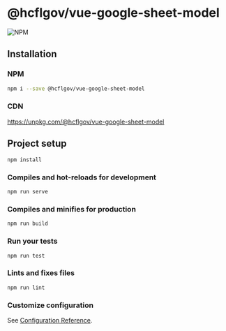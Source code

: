 # @hcflgov/vue-google-sheet-model

![NPM](https://img.shields.io/npm/v/@hcflgov/vue-google-sheet-model.svg)

## Installation

### NPM

```bash
npm i --save @hcflgov/vue-google-sheet-model
```

### CDN

https://unpkg.com/@hcflgov/vue-google-sheet-model

## Project setup
```
npm install
```

### Compiles and hot-reloads for development
```
npm run serve
```

### Compiles and minifies for production
```
npm run build
```

### Run your tests
```
npm run test
```

### Lints and fixes files
```
npm run lint
```

### Customize configuration
See [Configuration Reference](https://cli.vuejs.org/config/).

